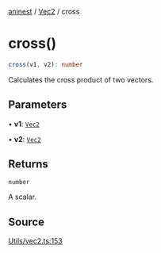 [aninest](../../index.md) / [Vec2](../index.md) / cross

# cross()

```ts
cross(v1, v2): number
```

Calculates the cross product of two vectors.

## Parameters

• **v1**: [`Vec2`](../type-aliases/Vec2.md)

• **v2**: [`Vec2`](../type-aliases/Vec2.md)

## Returns

`number`

A scalar.

## Source

[Utils/vec2.ts:153](https://github.com/zphrs/aninest/blob/18d4239/src/Utils/vec2.ts#L153)
